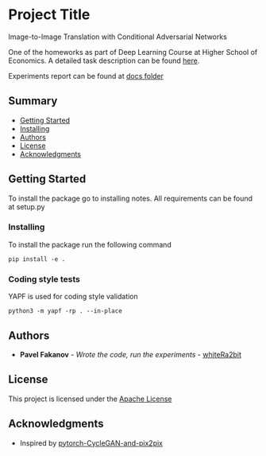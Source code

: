 # Project Title

Image-to-Image Translation with Conditional Adversarial Networks

One of the homeworks as part of Deep Learning Course at Higher School of Economics.
A detailed task description can be found [here](https://docs.google.com/document/d/1IW--VvxmLI6enh5yYPQganIQfQ1loXATbn8x0liLD9o).

Experiments report can be found at [docs folder](https://github.com/whiteRa2bit/pix2pix/tree/main/../../../../../../docs/dl_course_gan_report.pdf)

## Summary

  - [Getting Started](#getting-started)
  - [Installing](#installing)
  - [Authors](#authors)
  - [License](#license)
  - [Acknowledgments](#acknowledgments)

## Getting Started

To install the package go to installing notes. All requirements can be found at setup.py

### Installing

To install the package run the following command

    pip install -e .

### Coding style tests

YAPF is used for coding style validation

    python3 -m yapf -rp . --in-place


## Authors

  - **Pavel Fakanov** - *Wrote the code, run the experiments* -
    [whiteRa2bit](https://github.com/whiteRa2bit)

## License

This project is licensed under the [Apache License](LICENSE)

## Acknowledgments
  - Inspired by [pytorch-CycleGAN-and-pix2pix](https://github.com/junyanz/pytorch-CycleGAN-and-pix2pix)

